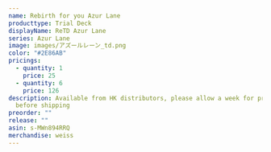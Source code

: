 ```yaml
---
name: Rebirth for you Azur Lane
producttype: Trial Deck
displayName: ReTD Azur Lane
series: Azur Lane
image: images/アズールレーン_td.png
color: "#2E86AB"
pricings:
  - quantity: 1
    price: 25
  - quantity: 6
    price: 126
description: Available from HK distributors, please allow a week for processing
  before shipping
preorder: ""
release: ""
asin: s-MWn894RRQ
merchandise: weiss
---
```

